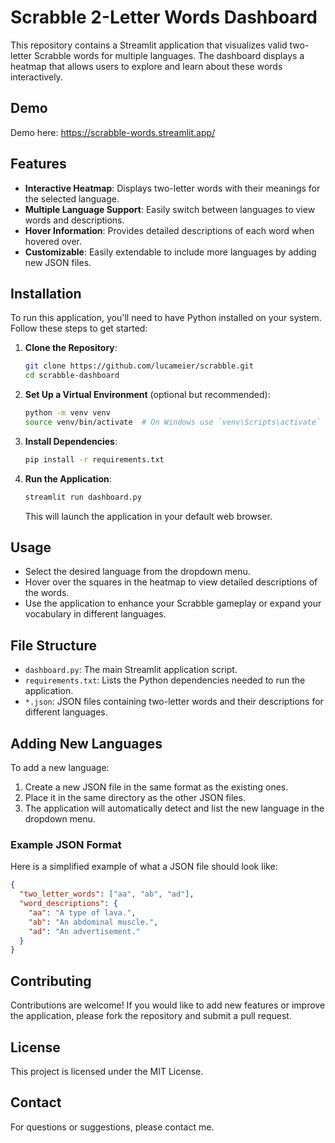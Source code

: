 
# Scrabble 2-Letter Words Dashboard

This repository contains a Streamlit application that visualizes valid two-letter Scrabble words for multiple languages. The dashboard displays a heatmap that allows users to explore and learn about these words interactively.

## Demo

Demo here: https://scrabble-words.streamlit.app/


## Features

- **Interactive Heatmap**: Displays two-letter words with their meanings for the selected language.
- **Multiple Language Support**: Easily switch between languages to view words and descriptions.
- **Hover Information**: Provides detailed descriptions of each word when hovered over.
- **Customizable**: Easily extendable to include more languages by adding new JSON files.

## Installation

To run this application, you'll need to have Python installed on your system. Follow these steps to get started:

1. **Clone the Repository**:

   ```bash
   git clone https://github.com/lucameier/scrabble.git
   cd scrabble-dashboard
   ```

2. **Set Up a Virtual Environment** (optional but recommended):

   ```bash
   python -m venv venv
   source venv/bin/activate  # On Windows use `venv\Scripts\activate`
   ```

3. **Install Dependencies**:

   ```bash
   pip install -r requirements.txt
   ```

4. **Run the Application**:

   ```bash
   streamlit run dashboard.py
   ```

   This will launch the application in your default web browser.

## Usage

- Select the desired language from the dropdown menu.
- Hover over the squares in the heatmap to view detailed descriptions of the words.
- Use the application to enhance your Scrabble gameplay or expand your vocabulary in different languages.

## File Structure

- `dashboard.py`: The main Streamlit application script.
- `requirements.txt`: Lists the Python dependencies needed to run the application.
- `*.json`: JSON files containing two-letter words and their descriptions for different languages.

## Adding New Languages

To add a new language:

1. Create a new JSON file in the same format as the existing ones.
2. Place it in the same directory as the other JSON files.
3. The application will automatically detect and list the new language in the dropdown menu.

### Example JSON Format

Here is a simplified example of what a JSON file should look like:

```json
{
  "two_letter_words": ["aa", "ab", "ad"],
  "word_descriptions": {
    "aa": "A type of lava.",
    "ab": "An abdominal muscle.",
    "ad": "An advertisement."
  }
}
```

## Contributing

Contributions are welcome! If you would like to add new features or improve the application, please fork the repository and submit a pull request.

## License

This project is licensed under the MIT License. 

## Contact

For questions or suggestions, please contact me.
